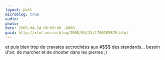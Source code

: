 ```yaml
---
layout: post
microblog: true
audio: 
photo: 
date: 2008-04-24 00:00:00 -0000
guid: http://xtof.micro.blog/2008/04/24/t796109829.html
---
```

et puis bien trop de cravates accrochées aux #$$$ des standards... besoin d'air, de marcher et de shooter dans les pierres ;)
